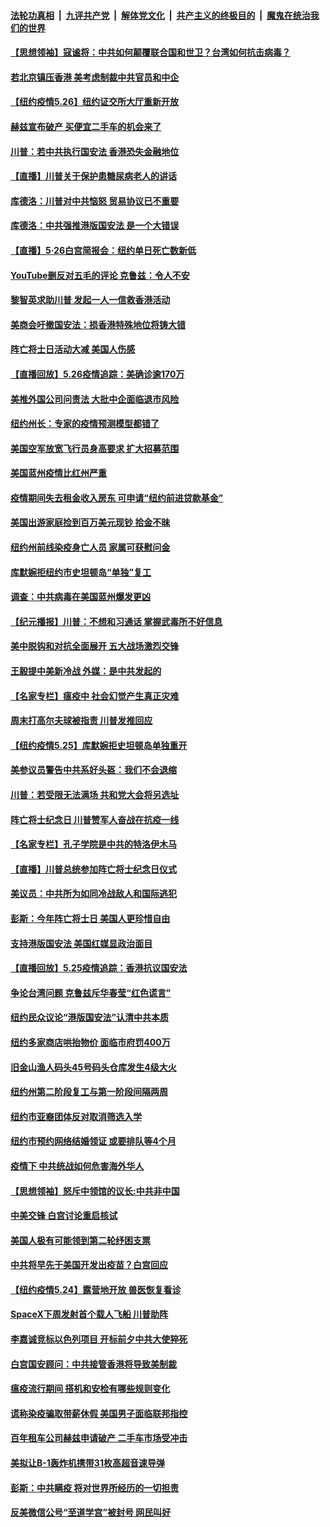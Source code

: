 ####  [法轮功真相](../../../../basic/blob/master/README.md?t=05270831) &nbsp;|&nbsp; [九评共产党](../../../../9ping.md/blob/master/README.md?t=05270831) &nbsp;|&nbsp; [解体党文化](../../../../jtdwh.md/blob/master/README.md?t=05270831)  &nbsp;|&nbsp; [共产主义的终极目的](../../../../gczydzjmd.md/blob/master/README.md?t=05270831) &nbsp;|&nbsp; [魔鬼在统治我们的世界](../../../../mgztzwmdsj.md/blob/master/README.md?t=05270831) 

#### [【思想领袖】寇谧将：中共如何颠覆联合国和世卫？台湾如何抗击病毒？](../pages/nsc412/n12132059.md?t=05270831) 

#### [若北京镇压香港 美考虑制裁中共官员和中企](../pages/nsc412/n12138812.md?t=05270831) 

#### [【纽约疫情5.26】纽约证交所大厅重新开放](../pages/nsc412/n12137613.md?t=05270831) 

#### [赫兹宣布破产 买便宜二手车的机会来了](../pages/nsc412/n12138727.md?t=05270831) 

#### [川普：若中共执行国安法 香港恐失金融地位](../pages/nsc412/n12138833.md?t=05270831) 

#### [【直播】川普关于保护患糖尿病老人的讲话](../pages/nsc412/n12138244.md?t=05270831) 

#### [库德洛：川普对中共恼怒 贸易协议已不重要](../pages/nsc412/n12138603.md?t=05270831) 

#### [库德洛：中共强推港版国安法 是一个大错误](../pages/nsc412/n12138594.md?t=05270831) 

#### [【直播】5·26白宫简报会：纽约单日死亡数新低](../pages/nsc412/n12138243.md?t=05270831) 

#### [YouTube删反对五毛的评论 克鲁兹：令人不安](../pages/nsc412/n12138235.md?t=05270831) 

#### [黎智英求助川普 发起一人一信救香港活动](../pages/nsc412/n12138020.md?t=05270831) 

#### [美商会吁撤国安法：损香港特殊地位将铸大错](../pages/nsc412/n12138173.md?t=05270831) 

#### [阵亡将士日活动大减 美国人伤感](../pages/nsc412/n12137864.md?t=05270831) 

#### [【直播回放】5.26疫情追踪：美确诊逾170万](../pages/nsc412/n12137714.md?t=05270831) 

#### [美推外国公司问责法 大批中企面临退市风险](../pages/nsc412/n12136590.md?t=05270831) 

#### [纽约州长：专家的疫情预测模型都错了](../pages/nsc412/n12137421.md?t=05270831) 

#### [美国空军放宽飞行员身高要求 扩大招募范围](../pages/nsc412/n12136925.md?t=05270831) 

#### [美国蓝州疫情比红州严重](../pages/nsc412/n12136731.md?t=05270831) 

#### [疫情期间失去租金收入房东  可申请“纽约前进贷款基金”](../pages/nsc412/n12136715.md?t=05270831) 

#### [美国出游家庭捡到百万美元现钞 拾金不昧](../pages/nsc412/n12136757.md?t=05270831) 

#### [纽约州前线染疫身亡人员 家属可获慰问金](../pages/nsc412/n12136736.md?t=05270831) 

#### [库默婉拒纽约市史坦顿岛“单独”复工](../pages/nsc412/n12136724.md?t=05270831) 

#### [调查：中共病毒在美国蓝州爆发更凶](../pages/nsc412/n12136227.md?t=05270831) 

#### [【纪元播报】川普：不想和习通话 掌握武毒所不好信息](../pages/nsc412/n12136415.md?t=05270831) 

#### [美中脱钩和对抗全面展开 五大战场激烈交锋](../pages/nsc412/n12136200.md?t=05270831) 

#### [王毅提中美新冷战 外媒：是中共发起的](../pages/nsc412/n12136080.md?t=05270831) 

#### [【名家专栏】瘟疫中 社会幻觉产生真正灾难](../pages/nsc412/n12131546.md?t=05270831) 

#### [周末打高尔夫球被指责 川普发推回应](../pages/nsc412/n12135827.md?t=05270831) 

#### [【纽约疫情5.25】库默婉拒史坦顿岛单独重开](../pages/nsc412/n12134954.md?t=05270831) 

#### [美参议员警告中共系好头盔：我们不会退缩](../pages/nsc412/n12135536.md?t=05270831) 

#### [川普：若受限无法满场 共和党大会将另选址](../pages/nsc412/n12135594.md?t=05270831) 

#### [阵亡将士纪念日 川普赞军人奋战在抗疫一线](../pages/nsc412/n12135462.md?t=05270831) 

#### [【名家专栏】孔子学院是中共的特洛伊木马](../pages/nsc412/n12131581.md?t=05270831) 

#### [【直播】川普总统参加阵亡将士纪念日仪式](../pages/nsc412/n12135420.md?t=05270831) 

#### [美议员：中共所为如同冷战敌人和国际逃犯](../pages/nsc412/n12135413.md?t=05270831) 

#### [彭斯：今年阵亡将士日 美国人更珍惜自由](../pages/nsc412/n12135427.md?t=05270831) 

#### [支持港版国安法 美国红媒显政治面目](../pages/nsc412/n12134034.md?t=05270831) 

#### [【直播回放】5.25疫情追踪：香港抗议国安法](../pages/nsc412/n12135040.md?t=05270831) 

#### [争论台湾问题 克鲁兹斥华春莹“红色谎言”](../pages/nsc412/n12134821.md?t=05270831) 

#### [纽约民众议论“港版国安法”认清中共本质](../pages/nsc412/n12134298.md?t=05270831) 

#### [纽约多家商店哄抬物价  面临市府罚400万](../pages/nsc412/n12134294.md?t=05270831) 

#### [旧金山渔人码头45号码头仓库发生4级大火](../pages/nsc412/n12134480.md?t=05270831) 

#### [纽约州第二阶段复工与第一阶段间隔两周](../pages/nsc412/n12134253.md?t=05270831) 

#### [纽约市亚裔团体反对取消筛选入学](../pages/nsc412/n12134248.md?t=05270831) 

#### [纽约市预约网络结婚领证 或要排队等4个月](../pages/nsc412/n12134260.md?t=05270831) 

#### [疫情下 中共统战如何危害海外华人](../pages/nsc412/n12118795.md?t=05270831) 

#### [【思想领袖】怒斥中领馆的议长:中共非中国](../pages/nsc412/n12082882.md?t=05270831) 

#### [中美交锋 白宫讨论重启核试](../pages/nsc412/n12133816.md?t=05270831) 

#### [美国人极有可能领到第二轮纾困支票](../pages/nsc412/n12133558.md?t=05270831) 

#### [中共将早先于美国开发出疫苗？白宫回应](../pages/nsc412/n12133606.md?t=05270831) 

#### [【纽约疫情5.24】露营地开放 兽医恢复看诊](../pages/nsc412/n12132788.md?t=05270831) 

#### [SpaceX下周发射首个载人飞船 川普助阵](../pages/nsc412/n12133565.md?t=05270831) 

#### [李嘉诚竞标以色列项目 开标前夕中共大使猝死](../pages/nsc412/n12133423.md?t=05270831) 

#### [白宫国安顾问：中共接管香港将导致美制裁](../pages/nsc412/n12133393.md?t=05270831) 

#### [瘟疫流行期间 搭机和安检有哪些规则变化](../pages/nsc412/n12130243.md?t=05270831) 

#### [谎称染疫骗取带薪休假 美国男子面临联邦指控](../pages/nsc412/n12132301.md?t=05270831) 

#### [百年租车公司赫兹申请破产 二手车市场受冲击](../pages/nsc412/n12132287.md?t=05270831) 

#### [美拟让B-1轰炸机携带31枚高超音速导弹](../pages/nsc412/n12050995.md?t=05270831) 

#### [彭斯：中共瞒疫 将对世界所经历的一切担责](../pages/nsc412/n12132235.md?t=05270831) 

#### [反美微信公号“至道学宫”被封号 网民叫好](../pages/nsc412/n12132191.md?t=05270831) 

